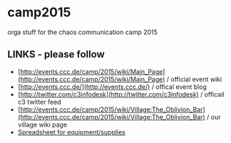 # camp2015
orga stuff for the chaos communication camp 2015


## LINKS - please follow

* [http://events.ccc.de/camp/2015/wiki/Main_Page](http://events.ccc.de/camp/2015/wiki/Main_Page) / official event wiki
* [http://events.ccc.de/](http://events.ccc.de/) / offical event blog
* [http://twitter.com/c3infodesk](http://twitter.com/c3infodesk) / officail c3 twitter feed
* [http://events.ccc.de/camp/2015/wiki/Village:The_Oblivion_Bar](http://events.ccc.de/camp/2015/wiki/Village:The_Oblivion_Bar) / our village wiki page
* [Spreadsheet for equipment/supplies](https://ethercalc.org/rsgxp5exvt)
